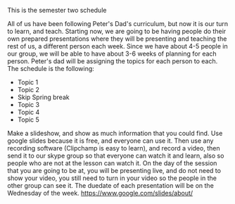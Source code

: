 This is the semester two schedule

All of us have been following Peter's Dad's curriculum, but now it is our turn to learn, and teach. Starting now, we are going to be having people do their own prepared presentations where they will be presenting and teaching the rest of us, a different person each week.
Since we have about 4-5 people in our group, we will be able to have about 3-6 weeks of planning for each person. Peter's dad will be assigning the topics for each person to each. The schedule is the following:

- Topic 1
- Topic 2
- Skip Spring break
- Topic 3
- Topic 4
- Topic 5

Make a slideshow, and show as much information that you could find. Use google slides because it is free, and everyone can use it. Then use any recording software (Clipchamp is easy to learn), and record a video, then send it to our skype group so that everyone can watch it and learn, also so people who are not at the lesson can watch it. On the day of the session that you are going to be at, you will be presenting live, and do not need to show your video, you still need to turn in your video so the people in the other group can see it. The duedate of each presentation will be on the Wednesday of the week. https://www.google.com/slides/about/
